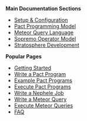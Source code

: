 **Main Documentation Sections**
*  [Setup & Configuration](setupandconfig)
*  [Pact Programming Model](pactprogrammingmodel)
*  [Meteor Query Language](meteorql)
*  [Sopremo Operator Model](sopremoopmod)
*  [Stratosphere Development](stratospheredev)

**Popular Pages**
*  [Getting Started](gettingstarted)
*  [Write a Pact Program](writepactprogram)
*  [Example Pact Programs](pactexamples)
*  [Execute Pact Programs](executepactprogram)
*  [Write a Nephele Job](writingnehelejobs)
*  [Write a Meteor Query](meteorquery)
*  [Execute Meteor Queries](meteorexecution)
*  [FAQ](faq)



